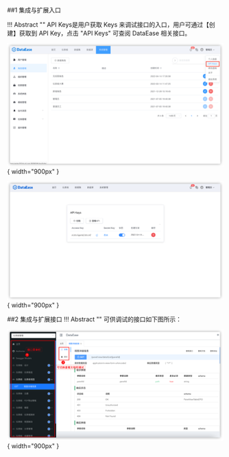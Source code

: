 ##1 集成与扩展入口

!!! Abstract ""
    API Keys是用户获取 Keys 来调试接口的入口，用户可通过【创建】获取到 API Key，点击 "API Keys" 可查阅 DataEase 相关接口。

![组件置底_基础功能](../img/xpack/API-KEY.png){ width="900px" }

![组件置底_基础功能](../img/xpack/集成与扩展1.png){ width="900px" }

##2 集成与扩展接口
!!! Abstract ""
    可供调试的接口如下图所示：

![组件置底_基础功能](../img/xpack/集成与扩展2.png){ width="900px" }